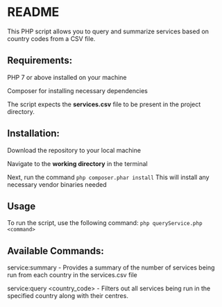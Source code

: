 # README
This PHP script allows you to query and summarize services based on country codes from a CSV file.

## Requirements:
PHP 7 or above installed on your machine

Composer for installing necessary dependencies

The script expects the **services.csv** file to be present in the project directory.

## Installation:
Download the repository to your local machine

Navigate to the **working directory** in the terminal

Next, run the command `php composer.phar install` This will install any necessary vendor binaries needed

## Usage
To run the script, use the following command: `php queryService.php <command>`

## Available Commands:

service:summary - Provides a summary of the number of services being run from each country in the services.csv file

service:query <country_code> - Filters out all services being run in the specified country along with their centres.



